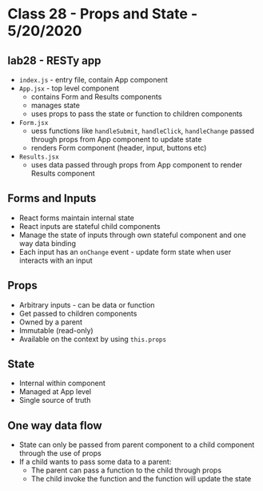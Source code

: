 # Class 28 - Props and State - 5/20/2020

## lab28 - RESTy app
* `index.js` - entry file, contain App component
* `App.jsx` - top level component
  * contains Form and Results components
  * manages state
  * uses props to pass the state or function to children components
* `Form.jsx`  
  * uess functions like `handleSubmit`, `handleClick`, `handleChange` passed through props from App component to update state
  * renders Form component (header, input, buttons etc)
* `Results.jsx`
  * uses data passed through props from App component to render Results component

## Forms and Inputs 
* React forms maintain internal state
* React inputs are stateful child components
* Manage the state of inputs through own stateful component and one way data binding
* Each input has an `onChange` event - update form state when user interacts with an input

## Props  
* Arbitrary inputs - can be data or function
* Get passed to children components
* Owned by a parent
* Immutable (read-only)
* Available on the context by using `this.props`

## State
* Internal within component
* Managed at App level
* Single source of truth

## One way data flow
* State can only be passed from parent component to a child component through the use of props
* If a child wants to pass some data to a parent: 
  * The parent can pass a function to the child through props
  * The child invoke the function and the function will update the state  